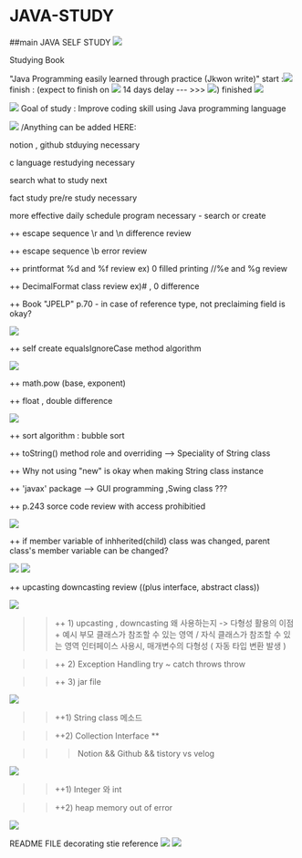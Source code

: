 # JAVA-STUDY
##main
JAVA SELF STUDY
<img src="https://img.shields.io/badge/Hyeri1ee -ECD53F?style=flat-square&logo=JAVA&logoColor=512BD4"/>

Studying Book

"Java Programming easily learned through practice (Jkwon write)" start :<img src="https://img.shields.io/badge/22.10.30 -ECD53F?style=flat-square&logo=JAVA&logoColor=512BD4"/>     finish :   (expect to finish on <img src="https://img.shields.io/badge/22.11.01 -ECD53F?style=flat-square&logo=JAVA&logoColor=512BD4"/>  14 days delay  --- >>> <img src="https://img.shields.io/badge/22.11.15 -EC1C24?style=flat-square&logo=JAVA&logoColor=512BD4"/>)
finished <img src="https://img.shields.io/badge/22.11.15 -EC1C24?style=flat-square&logo=JAVA&logoColor=512BD4"/>


<img src="https://img.shields.io/badge/!!-3766AB?style=flat-square&logo=simpleiconsAccusoft&logoColor=white"/></a> Goal of study : Improve coding skill using Java programming language

<img src="https://img.shields.io/badge/**-A9225C?style=flat-square&logo=simpleiconsAccusoft&logoColor=white"/></a> /Anything can be added HERE:

notion , github stduying necessary

c language restudying necessary

search what to study next

fact study pre/re study necessary

more effective daily schedule program necessary - search or create

++ escape sequence \r and \n difference review

++ escape sequence \b error review

++ printformat %d and %f review ex) 0 filled printing //%e and %g review

++ DecimalFormat class review ex)# , 0 difference

++ Book "JPELP" p.70 - in case of reference type, not preclaiming field is okay?

<img src="https://img.shields.io/badge/22.10.30 -512BD4?style=flat-square&logo=22.10.30&logoColor=512BD4"/>


++ self create equalsIgnoreCase method algorithm 

<img src="https://img.shields.io/badge/22.10.31 -512BD4?style=flat-square&logo=22.10.30&logoColor=512BD4"/>

++ math.pow (base, exponent)

++ float , double difference

<img src="https://img.shields.io/badge/22.11.01 -512BD4?style=flat-square&logo=22.10.30&logoColor=512BD4"/>

++ sort algorithm : bubble sort

++ toString() method role and overriding --> Speciality of String class 

++ Why not using "new" is okay when making String class instance

++ 'javax' package --> GUI programming ,Swing class ???

++ p.243 sorce code review with access prohibitied

<img src="https://img.shields.io/badge/22.11.02 -512BD4?style=flat-square&logo=22.10.30&logoColor=512BD4"/>

++ if member variable of inhherited(child) class was changed, parent class's member variable can be changed?

<img src="https://img.shields.io/badge/22.11.05 -512BD4?style=flat-square&logo=22.10.30&logoColor=512BD4"/>


<img src="https://img.shields.io/badge/22.11.06 -512BD4?style=flat-square&logo=22.10.30&logoColor=512BD4"/>

++  upcasting downcasting review ((plus interface, abstract class))

<img src="https://img.shields.io/badge/22.11.07 -512BD4?style=flat-square&logo=22.10.30&logoColor=512BD4"/>



>>++ 1) upcasting , downcasting 
   >> 왜 사용하는지 -> 다형성 활용의 이점 + 예시
   >> 부모 클래스가 참조할 수 있는 영역 / 자식 클래스가 참조할 수 있는 영역
   >> 인터페이스 사용시, 매개변수의 다형성 ( 자동 타입 변환 발생 )
   
>>++ 2) Exception Handling
   >> try ~ catch
   >> throws
   >> throw

>>++ 3) jar file

<img src="https://img.shields.io/badge/22.11.14 -512BD4?style=flat-square&logo=22.10.30&logoColor=512BD4"/>

>>++1) String class
>>메소드 


>>++2) Collection Interface **

>>> Notion && Github && tistory vs velog 

<img src="https://img.shields.io/badge/22.11.15 -512BD4?style=flat-square&logo=22.10.30&logoColor=512BD4"/>


>>++1) Integer 와 int 


>>++2) heap memory out of error



<img src="https://img.shields.io/badge/22.11.18 -512BD4?style=flat-square&logo=22.10.30&logoColor=512BD4"/>

README FILE decorating stie reference
<a href="https://velog.io/@seondal/Github-Readme-%EA%BE%B8%EB%AF%B8%EA%B8%B0-%EC%B4%9D%EC%A0%95%EB%A6%AC"><img src="https://img.shields.io/badge/Site-FFCA28?style=flat-square&logo=Site 1&logoColor=white"/></a>
<a href="https://velog.io/@woo0_hooo/Github-github-profile-%EA%B0%84%EC%A7%80%EB%82%98%EA%B2%8C-%EA%BE%B8%EB%AF%B8%EA%B8%B0"><img src="https://img.shields.io/badge/Site-FF6550?style=flat-square&logo=Site 2&logoColor=white"/></a>


